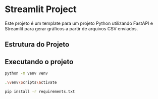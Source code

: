 # Streamlit Project

Este projeto é um template para um projeto Python utilizando FastAPI e Streamlit para gerar gráficos a partir de arquivos CSV enviados.

## Estrutura do Projeto

## Executando o projeto

```bash
python -m venv venv
```

```bash
.\venv\Scripts\activate
```

```bash
pip install -r requirements.txt
```




